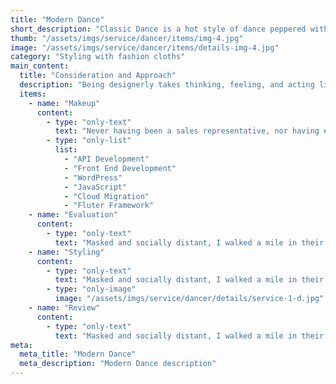 ```yaml
---
title: "Modern Dance"
short_description: "Classic Dance is a hot style of dance peppered with classic dance hall. Student should with an open mind and ready to be challenged the mind alone freshness."
thumb: "/assets/imgs/service/dancer/items/img-4.jpg"
image: "/assets/imgs/service/dancer/items/details-img-4.jpg"
category: "Styling with fashion cloths"
main_content:
  title: "Consideration and Approach"
  description: "Being designerly takes thinking, feeling, and acting like a designer. I’ve been thinking about and observing what it means to be designerly, and by using six such skills and behaviors"
  items:
    - name: "Makeup"
      content:
        - type: "only-text"
          text: "Never having been a sales representative, nor having ever played one on TV, I was curious about their typical workday. Adapting the first rule of design. User lockdown approach was to conduct video interviews."
        - type: "only-list"
          list:
            - "API Development"
            - "Front End Development"
            - "WordPress"
            - "JavaScript"
            - "Cloud Migration"
            - "Fluter Framework"
    - name: "Evaluation"
      content:
        - type: "only-text"
          text: "Masked and socially distant, I walked a mile in their shoes through the dairy, pet food, and freezer aisles. This single visit uncovered many insights that had not come up in the video team."
    - name: "Styling"
      content:
        - type: "only-text"
          text: "Masked and socially distant, I walked a mile in their shoes through the dairy, pet food, and freezer aisles. This single visit uncovered many insights that had not come up in the video team."
        - type: "only-image"
          image: "/assets/imgs/service/dancer/details/service-1-d.jpg"
    - name: "Review"
      content:
        - type: "only-text"
          text: "Masked and socially distant, I walked a mile in their shoes through the dairy, pet food, and freezer aisles. This single visit uncovered many insights that had not come up in the video interviews and online walkthroughs. I shared this with the team, spread across the world, and everyone could empathize with the sales representatives"
meta:
  meta_title: "Modern Dance"
  meta_description: "Modern Dance description"
---
```

